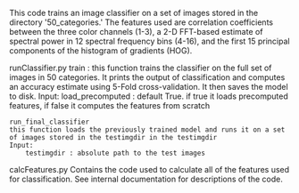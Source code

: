 This code trains an image classifier on a set of images stored in the directory '50_categories.' The features used are correlation coefficients between the three color channels (1-3), a 2-D FFT-based estimate of spectral power in 12 spectral frequency bins (4-16), and the first 15 principal components of the histogram of gradients (HOG).

runClassifier.py
	train : this function trains the classifier on the full set of images in 50 categories. It prints the output of classification and computes an accuracy estimate using 5-Fold cross-validation. It then saves the model to disk.
	Input:
		load_precomputed : default True. if true it loads precomputed features, if false it computes the features from scratch

	run_final_classifier
	this function loads the previously trained model and runs it on a set of images stored in the testimgdir in the testimgdir
	Input:
		testimgdir : absolute path to the test images

calcFeatures.py
	Contains the code used to calculate all of the features used for classification. See internal documentation for descriptions of the code.
